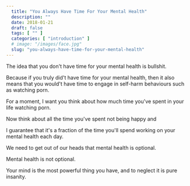 ```yaml
---
  title: "You Always Have Time For Your Mental Health"
  description: ""
  date: 2018-01-21
  draft: false
  tags: [ "" ]
  categories: [ "introduction" ]
  # image: "/images/face.jpg"
  slug: "you-always-have-time-for-your-mental-health"
---
```


The idea that you don't have time for your mental health is bullshit.

Because if you truly did't have time for your mental health, then it also means that you would't have time to engage in self-harm behaviours such as watching porn.

For a moment, I want you think about how much time you've spent in your life watching porn.

Now think about all the time you've spent not being happy and 

I guarantee that it's a fraction of the time you'll spend working on your mental health each day. 

We need to get out of our heads that mental health is optional. 

Mental health is not optional. 

Your mind is the most powerful thing you have, and to neglect it is pure insanity. 